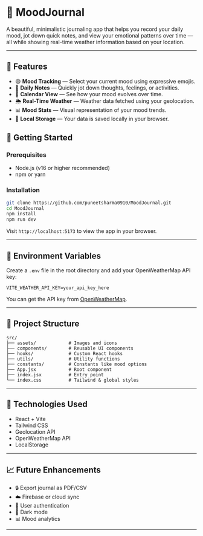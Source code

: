 # 📓 MoodJournal

A beautiful, minimalistic journaling app that helps you record your daily mood, jot down quick notes, and view your emotional patterns over time — all while showing real-time weather information based on your location.

---

## 🌟 Features

- 😄 **Mood Tracking** — Select your current mood using expressive emojis.
- 📝 **Daily Notes** — Quickly jot down thoughts, feelings, or activities.
- 📅 **Calendar View** — See how your mood evolves over time.
- 🌦️ **Real-Time Weather** — Weather data fetched using your geolocation.
- 📊 **Mood Stats** — Visual representation of your mood trends.
- 💾 **Local Storage** — Your data is saved locally in your browser.



## 🚀 Getting Started

### Prerequisites

- Node.js (v16 or higher recommended)
- npm or yarn

### Installation

```bash
git clone https://github.com/puneetsharma0910/MoodJournal.git
cd MoodJournal
npm install
npm run dev
```

Visit `http://localhost:5173` to view the app in your browser.

---

## 🔐 Environment Variables

Create a `.env` file in the root directory and add your OpenWeatherMap API key:

```
VITE_WEATHER_API_KEY=your_api_key_here
```

You can get the API key from [OpenWeatherMap](https://openweathermap.org/api).

---

## 🧩 Project Structure

```
src/
├── assets/            # Images and icons
├── components/        # Reusable UI components
├── hooks/             # Custom React hooks
├── utils/             # Utility functions
├── constants/         # Constants like mood options
├── App.jsx            # Root component
├── index.jsx          # Entry point
└── index.css          # Tailwind & global styles
```

---

## 📌 Technologies Used

- React + Vite
- Tailwind CSS
- Geolocation API
- OpenWeatherMap API
- LocalStorage

---

## 📈 Future Enhancements

- 🔒 Export journal as PDF/CSV
- ☁️ Firebase or cloud sync
- 👤 User authentication
- 🌙 Dark mode
- 📊 Mood analytics

---


